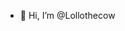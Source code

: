 - 👋 Hi, I’m @Lollothecow

<!---
Lollothecow/Lollothecow is a ✨ special ✨ repository because its `README.md` (this file) appears on your GitHub profile.
You can click the Preview link to take a look at your changes.
--->
